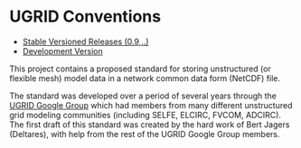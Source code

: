 UGRID Conventions
=================
* [Stable Versioned Releases (0.9,..)](https://github.com/ugrid-conventions/ugrid-conventions/releases)
* [Development Version](https://github.com/ugrid-conventions/ugrid-conventions/blob/master/ugrid-conventions.md) 

This project contains a proposed standard for storing unstructured (or flexible mesh) model data in a network common data form (NetCDF) file. 

The standard was developed over a period of several years through the [UGRID Google Group](https://groups.google.com/forum/#!forum/ugrid-interoperability) which had members from many different unstructured grid modeling communities (including SELFE, ELCIRC, FVCOM, ADCIRC).  The first draft of this standard was created by the hard work of Bert Jagers (Deltares), with help from the rest of the UGRID Google Group members. 



